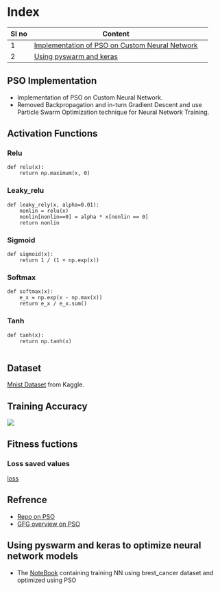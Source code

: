 # Index
|Sl no|Content||
|---|---|---|
|1|[Implementation of PSO on Custom Neural Network](#pso-implementation)||
|2|[Using pyswarm and keras](#using-pyswarm-and-keras-to-optimize-neural-network-models)||

## PSO Implementation
- Implementation of PSO on Custom Neural Network.
- Removed Backpropagation and in-turn Gradient Descent and use Particle Swarm Optimization technique for Neural Network Training.



## Activation Functions

### Relu
```
def relu(x):
    return np.maximum(x, 0)
```

### Leaky_relu
```
def leaky_rely(x, alpha=0.01):
    nonlin = relu(x)
    nonlin[nonlin==0] = alpha * x[nonlin == 0]
    return nonlin
```

### Sigmoid
```
def sigmoid(x):
    return 1 / (1 + np.exp(x))
```

### Softmax
```
def softmax(x):
    e_x = np.exp(x - np.max(x))
    return e_x / e_x.sum()
```

### Tanh
```
def tanh(x):
    return np.tanh(x)


```
## Dataset
[Mnist Dataset](https://www.kaggle.com/datasets/hojjatk/mnist-dataset) from Kaggle.


## Training Accuracy
<img src="\PSO\images\Figure_2.png">

## Fitness fuctions

### Loss saved values
[loss](https://github.com/iamrajharshit/OnPSO/blob/main/fitness_values.csv) 
## Refrence 
- [Repo on PSO](https://github.com/piyush2896/PSO-for-Neural-Nets)
- [GFG overview on PSO](https://www.geeksforgeeks.org/particle-swarm-optimization-pso-an-overview/)


## Using pyswarm and keras to optimize neural network models
- The [NoteBook]() containing training NN using brest_cancer dataset and optimized using PSO